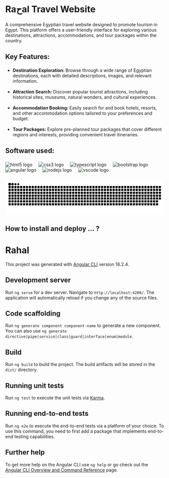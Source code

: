 <h1 align="left">Raحal Travel Website</h1>

###

<p align="left">A comprehensive Egyptian travel website designed to promote tourism in Egypt. This platform offers a user-friendly interface for exploring various destinations, attractions, accommodations, and tour packages within the country.</p>

###

<h2 align="left">Key Features:</h2>

###

<p align="left">
<ul>
  <li>
  <span style="color: goldenrod;"></span> <strong> Destination Exploration: </strong>Browse through a wide range of Egyptian destinations, each with detailed descriptions, images, and relevant information.</li>
  <br>
  <li><span style="color: goldenrod;"></span> <strong> Attraction Search: </strong>Discover popular tourist attractions, including historical sites, museums, natural wonders, and cultural experiences. </li>
  <br>
  <li><span style="color: goldenrod;"></span> <strong> Accommodation Booking: </strong>Easily search for and book hotels, resorts, and other accommodation options tailored to your preferences and budget. </li>
  <br>
  <li><span style="color: goldenrod;"></span> <strong> Tour Packages: </strong>Explore pre-planned tour packages that cover different regions and interests, providing convenient travel itineraries. </li>
</ul>

###

<h2 align="left">Software used:</h2>

###

<div align="left">
  <img src="https://cdn.jsdelivr.net/gh/devicons/devicon/icons/html5/html5-original.svg" height="40" alt="html5 logo"  />
  <img width="12" />
  <img src="https://cdn.jsdelivr.net/gh/devicons/devicon/icons/css3/css3-original.svg" height="40" alt="css3 logo"  />
  <img width="12" />
  <img src="https://cdn.jsdelivr.net/gh/devicons/devicon/icons/typescript/typescript-original.svg" height="40" alt="typescript logo"  />
  <img width="12" />
  <img src="https://cdn.jsdelivr.net/gh/devicons/devicon/icons/bootstrap/bootstrap-original.svg" height="40" alt="bootstrap logo"  />
  <img width="12" />
  <img src="C:\\Users\\user\\Downloads\\angular_gradient.png" height="40" alt="angular logo"  />
  <img width="12" />
  <img src="https://cdn.jsdelivr.net/gh/devicons/devicon/icons/nodejs/nodejs-original.svg" height="40" alt="nodejs logo"  />
  <img width="12" />
  <img src="https://cdn.jsdelivr.net/gh/devicons/devicon/icons/vscode/vscode-original.svg" height="40" alt="vscode logo"  />
</div>

###

<img src="https://raw.githubusercontent.com/mostafaabdoelgohary2003AI/Ra7al-Tourist-Website/5afeaf01b371cc5a9aa4517ebb43d1cfde245f54/snake.svg" alt="Snake animation" />

###

<h2 align="left">How to install and deploy ... ?</h2>

###

# Rahal

This project was generated with [Angular CLI](https://github.com/angular/angular-cli) version 18.2.4.

## Development server

Run `ng serve` for a dev server. Navigate to `http://localhost:4200/`. The application will automatically reload if you change any of the source files.

## Code scaffolding

Run `ng generate component component-name` to generate a new component. You can also use `ng generate directive|pipe|service|class|guard|interface|enum|module`.

## Build

Run `ng build` to build the project. The build artifacts will be stored in the `dist/` directory.

## Running unit tests

Run `ng test` to execute the unit tests via [Karma](https://karma-runner.github.io).

## Running end-to-end tests

Run `ng e2e` to execute the end-to-end tests via a platform of your choice. To use this command, you need to first add a package that implements end-to-end testing capabilities.

## Further help

To get more help on the Angular CLI use `ng help` or go check out the [Angular CLI Overview and Command Reference](https://angular.dev/tools/cli) page.
